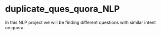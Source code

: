 # duplicate_ques_quora_NLP
 In this NLP project we will be finding different questions with similar intent on quora.
